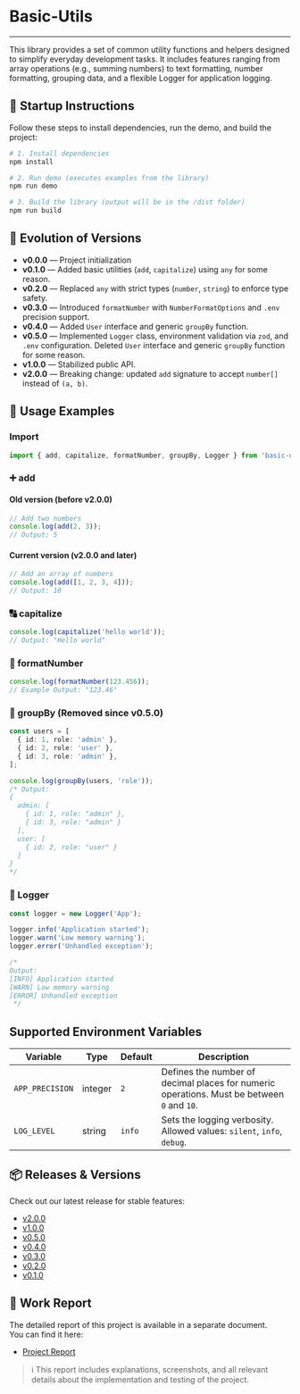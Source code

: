 # Basic-Utils

---

This library provides a set of common utility functions and helpers designed to simplify everyday development tasks.
It includes features ranging from array operations (e.g., summing numbers) to text formatting, number formatting, grouping data, and a flexible Logger for application logging.

## 🚀 Startup Instructions

Follow these steps to install dependencies, run the demo, and build the project:

```bash
# 1. Install dependencies
npm install

# 2. Run demo (executes examples from the library)
npm run demo

# 3. Build the library (output will be in the /dist folder)
npm run build
```

## 📌 Evolution of Versions

- **v0.0.0** — Project initialization
- **v0.1.0** — Added basic utilities (`add`, `capitalize`) using `any` for some reason.
- **v0.2.0** — Replaced `any` with strict types (`number`, `string`) to enforce type safety.
- **v0.3.0** — Introduced `formatNumber` with `NumberFormatOptions` and `.env` precision support.
- **v0.4.0** — Added `User` interface and generic `groupBy` function.
- **v0.5.0** — Implemented `Logger` class, environment validation via `zod`, and `.env` configuration. Deleted `User` interface and generic `groupBy` function for some reason.
- **v1.0.0** — Stabilized public API.
- **v2.0.0** — Breaking change: updated `add` signature to accept `number[]` instead of `(a, b)`.

## 📖 Usage Examples

### Import

```ts
import { add, capitalize, formatNumber, groupBy, Logger } from 'basic-utils';
```

### ➕ add

#### Old version (before **v2.0.0**)

```ts
// Add two numbers
console.log(add(2, 3));
// Output: 5
```

#### Current version (**v2.0.0** and later)

```ts
// Add an array of numbers
console.log(add([1, 2, 3, 4]));
// Output: 10
```

### 🔠 capitalize

```ts
console.log(capitalize('hello world'));
// Output: "Hello world"
```

### 🔢 formatNumber

```ts
console.log(formatNumber(123.456));
// Example Output: "123.46"
```

### 📂 groupBy (**Removed since v0.5.0**)

```ts
const users = [
  { id: 1, role: 'admin' },
  { id: 2, role: 'user' },
  { id: 3, role: 'admin' },
];

console.log(groupBy(users, 'role'));
/* Output:
{
  admin: [
    { id: 1, role: "admin" },
    { id: 3, role: "admin" }
  ],
  user: [
    { id: 2, role: "user" }
  ]
}
*/
```

### 📝 Logger

```ts
const logger = new Logger('App');

logger.info('Application started');
logger.warn('Low memory warning');
logger.error('Unhandled exception');

/*
Output:
[INFO] Application started
[WARN] Low memory warning
[ERROR] Unhandled exception
 */
```

## Supported Environment Variables

| Variable        | Type    | Default | Description                                                                                |
| --------------- | ------- | ------- | ------------------------------------------------------------------------------------------ |
| `APP_PRECISION` | integer | `2`     | Defines the number of decimal places for numeric operations. Must be between `0` and `10`. |
| `LOG_LEVEL`     | string  | `info`  | Sets the logging verbosity. Allowed values: `silent`, `info`, `debug`.                     |

## 📦 Releases & Versions

Check out our latest release for stable features:

- [v2.0.0](https://github.com/SN2006/SUITT-Year3-Software-Engineering-PZ2/tree/v2.0.0)
- [v1.0.0](https://github.com/SN2006/SUITT-Year3-Software-Engineering-PZ2/tree/v1.0.0)
- [v0.5.0](https://github.com/SN2006/SUITT-Year3-Software-Engineering-PZ2/tree/v0.5.0)
- [v0.4.0](https://github.com/SN2006/SUITT-Year3-Software-Engineering-PZ2/tree/v0.4.0)
- [v0.3.0](https://github.com/SN2006/SUITT-Year3-Software-Engineering-PZ2/tree/v0.3.0)
- [v0.2.0](https://github.com/SN2006/SUITT-Year3-Software-Engineering-PZ2/tree/v0.2.0)
- [v0.1.0](https://github.com/SN2006/SUITT-Year3-Software-Engineering-PZ2/tree/v0.1.0)

## 📄 Work Report

The detailed report of this project is available in a separate document.  
You can find it here:

- [Project Report](REPORT.md)

> ℹ️ This report includes explanations, screenshots, and all relevant details about the implementation and testing of the project.
